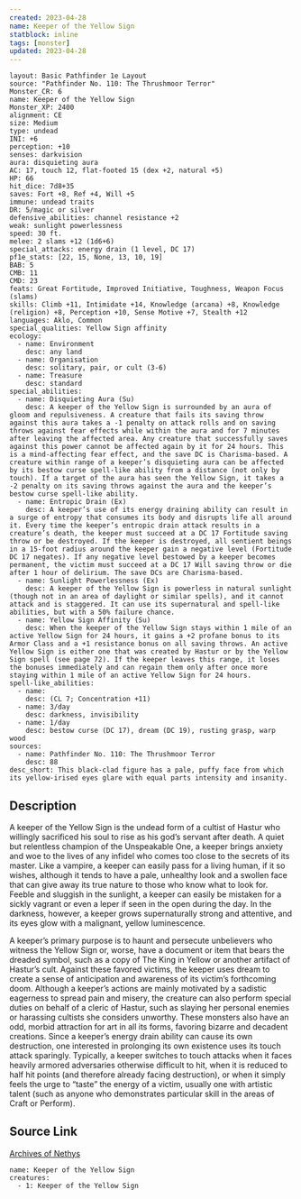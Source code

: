 ```yaml
---
created: 2023-04-28
name: Keeper of the Yellow Sign
statblock: inline
tags: [monster]
updated: 2023-04-28
---
```

```statblock
layout: Basic Pathfinder 1e Layout
source: "Pathfinder No. 110: The Thrushmoor Terror"
Monster_CR: 6
name: Keeper of the Yellow Sign
Monster_XP: 2400
alignment: CE
size: Medium
type: undead
INI: +6
perception: +10
senses: darkvision
aura: disquieting aura
AC: 17, touch 12, flat-footed 15 (dex +2, natural +5)
HP: 66
hit_dice: 7d8+35
saves: Fort +8, Ref +4, Will +5
immune: undead traits
DR: 5/magic or silver
defensive_abilities: channel resistance +2
weak: sunlight powerlessness
speed: 30 ft.
melee: 2 slams +12 (1d6+6)
special_attacks: energy drain (1 level, DC 17)
pf1e_stats: [22, 15, None, 13, 10, 19]
BAB: 5
CMB: 11
CMD: 23
feats: Great Fortitude, Improved Initiative, Toughness, Weapon Focus (slams)
skills: Climb +11, Intimidate +14, Knowledge (arcana) +8, Knowledge (religion) +8, Perception +10, Sense Motive +7, Stealth +12
languages: Aklo, Common
special_qualities: Yellow Sign affinity
ecology:
  - name: Environment
    desc: any land
  - name: Organisation
    desc: solitary, pair, or cult (3-6)
  - name: Treasure
    desc: standard
special_abilities:
  - name: Disquieting Aura (Su)
    desc: A keeper of the Yellow Sign is surrounded by an aura of gloom and repulsiveness. A creature that fails its saving throw against this aura takes a -1 penalty on attack rolls and on saving throws against fear effects while within the aura and for 7 minutes after leaving the affected area. Any creature that successfully saves against this power cannot be affected again by it for 24 hours. This is a mind-affecting fear effect, and the save DC is Charisma-based. A creature within range of a keeper’s disquieting aura can be affected by its bestow curse spell-like ability from a distance (not only by touch). If a target of the aura has seen the Yellow Sign, it takes a -2 penalty on its saving throws against the aura and the keeper’s bestow curse spell-like ability.
  - name: Entropic Drain (Ex)
    desc: A keeper’s use of its energy draining ability can result in a surge of entropy that consumes its body and disrupts life all around it. Every time the keeper’s entropic drain attack results in a creature’s death, the keeper must succeed at a DC 17 Fortitude saving throw or be destroyed. If the keeper is destroyed, all sentient beings in a 15-foot radius around the keeper gain a negative level (Fortitude DC 17 negates). If any negative level bestowed by a keeper becomes permanent, the victim must succeed at a DC 17 Will saving throw or die after 1 hour of delirium. The save DCs are Charisma-based.
  - name: Sunlight Powerlessness (Ex)
    desc: A keeper of the Yellow Sign is powerless in natural sunlight (though not in an area of daylight or similar spells), and it cannot attack and is staggered. It can use its supernatural and spell-like abilities, but with a 50% failure chance.
  - name: Yellow Sign Affinity (Su)
    desc: When the keeper of the Yellow Sign stays within 1 mile of an active Yellow Sign for 24 hours, it gains a +2 profane bonus to its Armor Class and a +1 resistance bonus on all saving throws. An active Yellow Sign is either one that was created by Hastur or by the Yellow Sign spell (see page 72). If the keeper leaves this range, it loses the bonuses immediately and can regain them only after once more staying within 1 mile of an active Yellow Sign for 24 hours.
spell-like_abilities:
  - name:
    desc: (CL 7; Concentration +11)
  - name: 3/day
    desc: darkness, invisibility
  - name: 1/day
    desc: bestow curse (DC 17), dream (DC 19), rusting grasp, warp wood
sources:
  - name: Pathfinder No. 110: The Thrushmoor Terror
    desc: 88
desc_short: This black-clad figure has a pale, puffy face from which its yellow-irised eyes glare with equal parts intensity and insanity.
```
## Description
A keeper of the Yellow Sign is the undead form of a cultist of Hastur who willingly sacrificed his soul to rise as his god’s servant after death. A quiet but relentless champion of the Unspeakable One, a keeper brings anxiety and woe to the lives of any infidel who comes too close to the secrets of its master. Like a vampire, a keeper can easily pass for a living human, if it so wishes, although it tends to have a pale, unhealthy look and a swollen face that can give away its true nature to those who know what to look for. Feeble and sluggish in the sunlight, a keeper can easily be mistaken for a sickly vagrant or even a leper if seen in the open during the day. In the darkness, however, a keeper grows supernaturally strong and attentive, and its eyes glow with a malignant, yellow luminescence.

A keeper’s primary purpose is to haunt and persecute unbelievers who witness the Yellow Sign or, worse, have a document or item that bears the dreaded symbol, such as a copy of The King in Yellow or another artifact of Hastur’s cult. Against these favored victims, the keeper uses dream to create a sense of anticipation and awareness of its victim’s forthcoming doom. Although a keeper’s actions are mainly motivated by a sadistic eagerness to spread pain and misery, the creature can also perform special duties on behalf of a cleric of Hastur, such as slaying her personal enemies or harassing cultists she considers unworthy. These monsters also have an odd, morbid attraction for art in all its forms, favoring bizarre and decadent creations. Since a keeper’s energy drain ability can cause its own destruction, one interested in prolonging its own existence uses its touch attack sparingly. Typically, a keeper switches to touch attacks when it faces heavily armored adversaries otherwise difficult to hit, when it is reduced to half hit points (and therefore already facing destruction), or when it simply feels the urge to “taste” the energy of a victim, usually one with artistic talent (such as anyone who demonstrates particular skill in the areas of Craft or Perform).
## Source Link
[Archives of Nethys](https://aonprd.com/MonsterDisplay.aspx?ItemName=Keeper%20of%20the%20Yellow%20Sign)
```encounter-table
name: Keeper of the Yellow Sign
creatures:
  - 1: Keeper of the Yellow Sign
```
